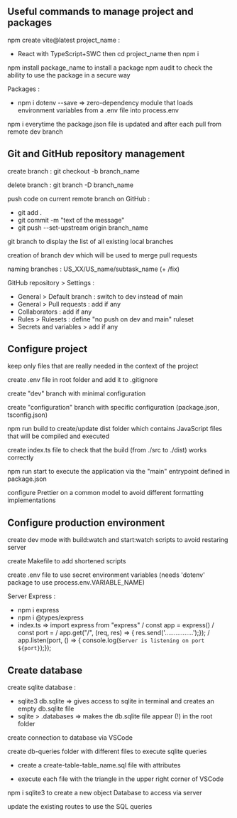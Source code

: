 ## Useful commands to manage project and packages

npm create vite@latest project_name :

- React with TypeScript+SWC
  then cd project_name
  then npm i

npm install package_name to install a package
npm audit to check the ability to use the package in a secure way

Packages :

- npm i dotenv --save => zero-dependency module that loads environment variables from a .env file into process.env

npm i everytime the package.json file is updated and after each pull from remote dev branch

## Git and GitHub repository management

create branch : git checkout -b branch_name

delete branch : git branch -D branch_name

push code on current remote branch on GitHub :

- git add .
- git commit -m "text of the message"
- git push --set-upstream origin branch_name

git branch to display the list of all existing local branches

creation of branch dev which will be used to merge pull requests

naming branches : US_XX/US_name/subtask_name (+ /fix)

GitHub repository > Settings :

- General > Default branch : switch to dev instead of main
- General > Pull requests : add if any
- Collaborators : add if any
- Rules > Rulesets : define "no push on dev and main" ruleset
- Secrets and variables > add if any

## Configure project

keep only files that are really needed in the context of the project

create .env file in root folder and add it to .gitignore

create "dev" branch with minimal configuration

create "configuration" branch with specific configuration (package.json, tsconfig.json)

npm run build to create/update dist folder which contains JavaScript files that will be compiled and executed

create index.ts file to check that the build (from ./src to ./dist) works correctly

npm run start to execute the application via the "main" entrypoint defined in package.json

configure Prettier on a common model to avoid different formatting implementations

## Configure production environment

create dev mode with build:watch and start:watch scripts to avoid restaring server

create Makefile to add shortened scripts

create .env file to use secret environment variables (needs 'dotenv' package to use process.env.VARIABLE_NAME)

Server Express :

- npm i express
- npm i @types/express
- index.ts => import express from "express" / const app = express() / const port = / app.get("/", (req, res) => { res.send('................');}); / app.listen(port, () => { console.log(`Server is listening on port ${port}`);});

## Create database

create sqlite database :

- sqlite3 db.sqlite => gives access to sqlite in terminal and creates an empty db.sqlite file
- sqlite > .databases => makes the db.sqlite file appear (!) in the root folder

create connection to database via VSCode

create db-queries folder with different files to execute sqlite queries

- create a create-table-table_name.sql file with attributes

- execute each file with the triangle in the upper right corner of VSCode

npm i sqlite3 to create a new object Database to access via server

update the existing routes to use the SQL queries
